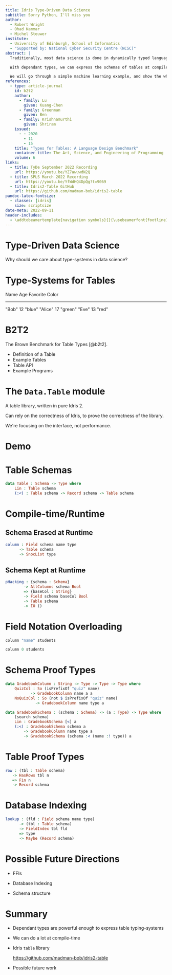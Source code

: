 ```yaml
---
title: Idris Type-Driven Data Science
subtitle: Sorry Python, I'll miss you
author:
  - Robert Wright
  - Ohad Kammar
  - Michel Steuwer
institute:
  - University of Edinburgh, School of Informatics
  - "Supported by: National Cyber Security Centre (NCSC)"
abstract: |
  Traditionally, most data science is done in dynamically typed languages. If you're manipulating a table of data, and make a typo in a column name, or ask for the wrong column, then you don't find out until runtime - after which significant computation may have taken place. So a small mistake could lose a large amount of time.

  With dependant types, we can express the schemas of tables at compile-time. This allows us to check, at compile-time, that our columns exist, and are of the correct types.

  We will go through a simple machine learning example, and show the whole workflow, to demonstrate how dependant types can help the process.
references:
  - type: article-journal
    id: b2t2
    author:
      - family: Lu
        given: Kuang-Chen
      - family: Greenman
        given: Ben 
      - family: Krishnamurthi
        given: Shriram 
    issued:
      - - 2020
        - 11
        - 15
    title: "Types for Tables: A Language Design Benchmark"
    container-title: The Art, Science, and Engineering of Programming
    volume: 6
links:
  - title: TyDe September 2022 Recording
    url: https://youtu.be/YZ7awuwdN2Q
  - title: SPLS March 2022 Recording
    url: https://youtu.be/YfWdHQ4DpQg?t=9069
  - title: Idris2-Table GitHub
    url: https://github.com/madman-bob/idris2-table
pandoc-latex-fontsize:
  - classes: [idris]
    size: scriptsize
date-meta: 2022-09-11
header-includes:
  - \addtobeamertemplate{navigation symbols}{}{\usebeamerfont{footline} \usebeamercolor[fg]{footline} \insertframenumber}
---
```


# Type-Driven Data Science

Why should we care about type-systems in data science?

<!--

After all, in industry, data science is mostly done with dynamically typed languages.

Well, they're useful for the same reasons type-systems are useful elsewhere, to help make correct programs.

The problem is that most mainstream typing-systems aren't powerful enough to express the sorts of constraints that are useful in data science.

For example, if you want the column of a table - does the column exist in the table? What type does that column have?

We've got all of the downsides, having to write in the types; and none of the upsides, the compiler helping us write our program.

So of course industry will go for dynamically typed languages.

This talk will mostly be about tables, as they're pretty fundamental to most data-science work.

-->

# Type-Systems for Tables

<!--

What is a table?

-->

Name    Age Favorite Color
------- --- --------------
"Bob"   12  "blue"
"Alice" 17  "green"
"Eve"   13  "red"

<!--

Roughly speaking:

Has some number of rows.

Has some number of named columns, where each column has a type.



These heterogeneous columns cause issues with mainstream typing-systems.

If you fix the number of columns, you could use Generics, with one positional argument for each column. But we want to add columns, remove columns, and perform all sorts of operations which might change the tables schema, so that doesn't really work.

We could use a custom table typing-system. This way we can get a type system that does exactly what we need it to, maybe even with custom error messages to make debugging easier.

But this is a lot of work, and you can end up with a lot of custom typing rules. So it's easy for a subtle error to slip through somewhere.

The approach we took was to use dependant types. This gives type safety, and can build off the correctness of a relatively small core.

On top of that, dependant types allows programmers to encode their own custom constraints. When writing code, there are often a lot of implicit assumptions about the structure, not just of tables, but also the code-base more generally. For the long-term maintenance of your code-base, and the sanity of the programmer who comes after you, it would be better if these assumptions could be not just included in the source code, but also enforced.

-->

# B2T2

<!--

This work is in response to the Brown Benchmark for Table Types (B2T2) paper, from 2020.

-->

The Brown Benchmark for Table Types [@b2t2].

<!--

They describe what they want out of a table typing-system.

They focused on dynamically typed languages, to avoid assuming what the type-system should look like.

In this paper they provide:

-->

- Definition of a Table
- Example Tables
- Table API
- Example Programs

<!--

We're taking it as inspiration, rather than a strict formula to follow.

We've diverged from it in a couple of places, either for convenience, or to take advantage of the compile-time/runtime split; which doesn't exist in dynamically typed languages.

-->

# The `Data.Table` module

<!--

This is what we've done.

-->

A table library, written in pure Idris 2.

Can rely on the correctness of Idris, to prove the correctness of the library.

<!--

At this point, we've implemented all of the B2T2 Example Tables, all of the B2T2 Example Programs, and most of the B2T2 Table API.

-->

We're focusing on the interface, not performance.

<!--

Though we should still be the right order of magnitude.

Later work could use the same interface, but wrapped over a more efficient representation.

-->

# Demo

<!--

Let's look at the library from an end-user's perspective.

- `students`

  - Show what tables look like

  - Explain the type of the table

  - If you're familiar with Idris notation, you may notice we're using `SnocList` notation here.

    It's common practise in industry to start with a simple dataset, and then modify it - by adding new rows on the end, and new columns to the right.

    We're using a `SnocList` style representation, as this representation easily allows these operations.

  - We can refer to fields by either name or index.

  - If we use either a name, or an index, that is not available, then we get a compile-time error.

  - To explain this error message a little - to convert a `String` to a `Field`, Idris uses proof search to find which `Field`.

    It knows the schema and field name to use from context. It gets the schema from the table, and the name from the `String` literal.

    It doesn't know what type the field will have, hence the hole.

    Unfortunately, it cannot find any such `Field` in the `Schema` (as it doesn't exist), which it reports to us by saying that it "can't find an implementation".

    If we were using a custom type-system, we could provide a more descriptive error message here.

    Alternatively, we could use something like Idris 1's error reflection.

  - `Field` overloads both `String` and `Integer` notation, to allow this.

- `DotProduct`

  We can constrain our column types.

  So here we have two columns, of the same numeric type, and we're returning a value of the same type.

- `QuizScoreFilter`

  - `buildColumn` adds a column to a table, changing the schema.

    We do type-level computation (admittedly, not much in this example) to work out the schema of the result.

  - `quizAverage` takes a "gradebook" table, and takes the average of all columns whose names start with "quiz".

    So we define a custom data type, describing the constraint that all columns whose names start with "quiz" are of the desired type.

- `PHacking`

  Skip if short on time.

  We're wanting to compare all of the columns of a table with a particular column, to see whether there's a correlation between eating jellybeans of a particular colour, and getting acne.

  `AllColumns` requires all columns of a `Schema` be of that type.

  This is one way of allowing type-safe iteration over the columns of a table.

  `jellyAnon` has all columns of that type.

  `jellyNamed` does not, but after dropping "name", it does - and the type-system can cope with this.

-->

# Table Schemas

<!--

Now let's look under the hood a little.

Here's our definition of a table:

-->

```idris
data Table : Schema -> Type where
    Lin : Table schema
    (:<) : Table schema -> Record schema -> Table schema
```

<!--

We need to index our `Table` type by its `Schema` to ensure that each row is in the same format, and also so that we can only use valid operations.

`Lin` and `:<` allow sugaring using `SnocList` notation. So `Table`s are essentially lists of `Record`s.



We could also index our `Table`s by the number of rows in the table, but we chose not to. We don't consider the number of rows of a table to be central to its definition. Instead we tack it on later, as a proof type.



The column names are not included in the table at runtime.

For most purposes, we don't actually need the column names at runtime, so this allows us to exclude them.

We can still include the column names at runtime, if we want to.

-->

# Compile-time/Runtime

<!--

B2T2 doesn't distinguish between compile-time and runtime properties of our data.

This makes sense as B2T2 considers only dynamically-typed languages, where everything is runtime.

But in Idris, we've got dependant types, which allow us to check things at compile-time; and we've also got quantitative types, which allow us to erase values at runtime.

We can use dependant types for all of our proofs - that fields exist, their types, etc. - so that they are checked at compile-time.

And we can use quantitative types to erase anything we don't need at runtime, for efficiency purposes.

I've got two examples here. One where we don't need the schema at runtime, and one where we do.

In the one where we don't need the schema at runtime, it is erased, so it wont occur in the final program.

In the one where we do need the schema at runtime, we keep it, and so it's available for the final program to use.

-->

## Schema Erased at Runtime

<!--

Field accessors get compiled down to indexes at runtime.

-->

```idris
column : Field schema name type
      -> Table schema
      -> SnocList type
```

<!--

So, perhaps surprisingly, getting a column from the table doesn't require that column's name appear anywhere in the compiled program.

-->

## Schema Kept at Runtime

<!--

This is the type-signature an implementation of one of B2T2's Example Programs.

In this program, we need the names of the columns, as we're going to be printing them out.

In the first line, by explicitly including `schema` as an argument, we are telling Idris that we want it at runtime.

-->

```idris
pHacking : {schema : Schema}
        -> AllColumns schema Bool
        => {baseCol : String}
        -> Field schema baseCol Bool
        -> Table schema
        -> IO ()
```

# Field Notation Overloading

<!--

Combined with Idris's `String` notation overloading, you can write code that looks like

-->

```idris
column "name" students
```

<!--

And the `String` "name" doesn't occur anywhere in the compiled program.

Furthermore, if you misspell the name, this is a compile-time error.

You don't have to wait for three hours of discarded data-processing to find it.

-->

```idris
column 0 students
```

<!--

`Field`s also have `fromInteger` overrides, so you can also refer to columns by index.

Again, that column is in the `Schema` is checked at compile-time.

-->

# Schema Proof Types

<!--

If we have more complicated constraints, such as the `quizAverage` example earlier, we can create a custom proof type on the schema.

For the `quizAverage` example, we required that all columns starting with "quiz" have the same type:

-->

```idris
data GradebookColumn : String -> Type -> Type -> Type where
    QuizCol : So (isPrefixOf "quiz" name)
           -> GradebookColumn name a a
    NoQuizCol : So (not $ isPrefixOf "quiz" name)
             -> GradebookColumn name type a

data GradebookSchema : (schema : Schema) -> (a : Type) -> Type where
    [search schema]
    Lin : GradebookSchema [<] a
    (:<) : GradebookSchema schema a
        -> GradebookColumn name type a
        -> GradebookSchema (schema :< (name :! type)) a
```

<!--

Note that string operations occur at compile-time.

The `So` type is a unit at runtime, and so can be erased.

So `GradebookColumn` is a `Bool` at runtime, and `GradebookSchema` is a `List Bool` at runtime.

In this example, the column names are not needed at runtime.

-->

# Table Proof Types

<!--

As well as proofs on `Schema`s, we can have proofs on particular `Table`s.

-->

```idris
row : (tbl : Table schema)
   -> HasRows tbl n
   => Fin n
   -> Record schema
```

<!--

In this example, `HasRows` is a proof type that the table has that many rows.

We can use it to get a row by row number, with a compile-time error if we go out of bounds.

We could actually think of `HasRows` as a very simple database index for the `Table`, as it provides information to help lookup `Record`s within the `Table`.

-->

# Database Indexing

<!--

Indeed, as proof types can also contain runtime information, we could write a database index in the same way.

This isn't something we have yet, but is something that we could do.

Say we wanted to write a database index on a column of a table. We would do this by defining a proof type, call it `FieldIndex`, which, at runtime, contains the indexing information required to quickly lookup records in that table.

Then the lookup function would look something like this:

-->

```idris
lookup : (fld : Field schema name type)
      -> (tbl : Table schema)
      -> FieldIndex tbl fld
      => type
      -> Maybe (Record schema)
```

<!--

Similarly, you could write more complicated indices that work with multiple columns, or tables formatted in a certain way.

-->

# Possible Future Directions

- FFIs

  <!--

  This library is written in pure Idris.

  We could write a more efficient version in another language, say C, and then FFI into it from Idris, with the same interface.

  -->

- Database Indexing

  <!--

  We could write a database index as a proof type on the table.

  Alternatively, it would likely be more efficient, to change the internal runtime structure of our table.

  -->

- Schema structure

  <!--

  We allow duplicate column names, and the ordering of columns is important.

  But we didn't need to - this was just what was easiest to implement.

  Instead of making the schema a list of column schemas, we could make it a fresh list.

  This would disallow duplicate column names, and make column ordering unimportant.

  This does make proofs more complicated, as we need to prove that we're not overwriting existing columns.

  

  We also assumed a flat schema structure for this work, but, again, we didn't need to.
  
  We could have a tree, allowing essentially ad-hoc data types.
  
  -->

# Summary

- Dependant types are powerful enough to express table typing-systems

- We can do a lot at compile-time

- Idris `table` library

  <https://github.com/madman-bob/idris2-table>

- Possible future work
